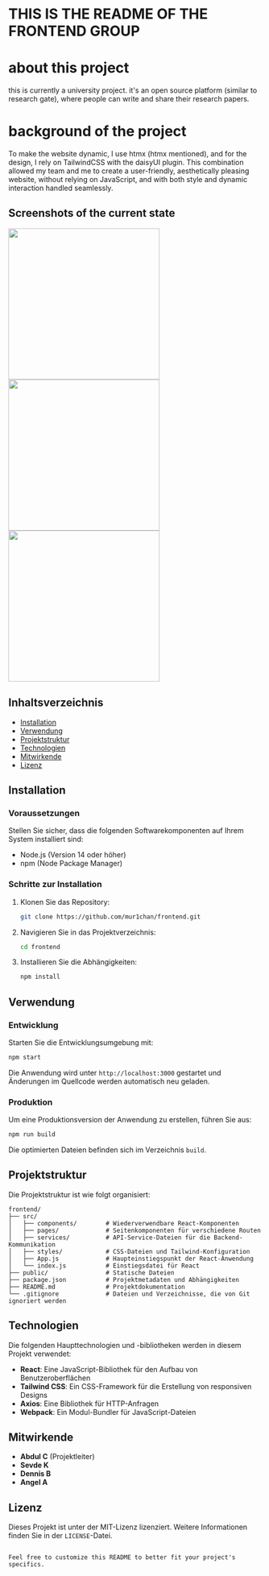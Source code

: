 # **THIS IS THE README OF THE FRONTEND GROUP**

# about this project
this is currently a university project. it's an open source platform (similar to research gate), where people can write and share their research papers. 

# background of the project

To make the website dynamic, I use htmx (htmx mentioned), and for the design, I rely on TailwindCSS with the daisyUI plugin. This combination allowed my team and me to create a user-friendly, aesthetically pleasing website, without relying on JavaScript, and with both style and dynamic interaction handled seamlessly.

## Screenshots of the current state

  <img src="https://github.com/phdametyildiz/open_science_2024_beta/assets/135551114/1a9ee9eb-8743-4924-a68e-722d0ba132e8" width="300">
  
  <img src="https://github.com/phdametyildiz/open_science_2024_beta/assets/135551114/07063721-1f89-4c44-8d82-02c6f31eed79" width="300">
  
  <img src="https://github.com/phdametyildiz/open_science_2024_beta/assets/135551114/d0b1b1f5-77d3-4e93-82e3-822670730c34" width="300">

## Inhaltsverzeichnis

- [Installation](#installation)
- [Verwendung](#verwendung)
- [Projektstruktur](#projektstruktur)
- [Technologien](#technologien)
- [Mitwirkende](#mitwirkende)
- [Lizenz](#lizenz)

## Installation

### Voraussetzungen

Stellen Sie sicher, dass die folgenden Softwarekomponenten auf Ihrem System installiert sind:

- Node.js (Version 14 oder höher)
- npm (Node Package Manager)

### Schritte zur Installation

1. Klonen Sie das Repository:
    ```bash
    git clone https://github.com/mur1chan/frontend.git
    ```

2. Navigieren Sie in das Projektverzeichnis:
    ```bash
    cd frontend
    ```

3. Installieren Sie die Abhängigkeiten:
    ```bash
    npm install
    ```

## Verwendung

### Entwicklung

Starten Sie die Entwicklungsumgebung mit:
```bash
npm start
```
Die Anwendung wird unter `http://localhost:3000` gestartet und Änderungen im Quellcode werden automatisch neu geladen.

### Produktion

Um eine Produktionsversion der Anwendung zu erstellen, führen Sie aus:
```bash
npm run build
```
Die optimierten Dateien befinden sich im Verzeichnis `build`.

## Projektstruktur

Die Projektstruktur ist wie folgt organisiert:

```
frontend/
├── src/
│   ├── components/        # Wiederverwendbare React-Komponenten
│   ├── pages/             # Seitenkomponenten für verschiedene Routen
│   ├── services/          # API-Service-Dateien für die Backend-Kommunikation
│   ├── styles/            # CSS-Dateien und Tailwind-Konfiguration
│   ├── App.js             # Haupteinstiegspunkt der React-Anwendung
│   └── index.js           # Einstiegsdatei für React
├── public/                # Statische Dateien
├── package.json           # Projektmetadaten und Abhängigkeiten
├── README.md              # Projektdokumentation
└── .gitignore             # Dateien und Verzeichnisse, die von Git ignoriert werden
```

## Technologien

Die folgenden Haupttechnologien und -bibliotheken werden in diesem Projekt verwendet:

- **React**: Eine JavaScript-Bibliothek für den Aufbau von Benutzeroberflächen
- **Tailwind CSS**: Ein CSS-Framework für die Erstellung von responsiven Designs
- **Axios**: Eine Bibliothek für HTTP-Anfragen
- **Webpack**: Ein Modul-Bundler für JavaScript-Dateien

## Mitwirkende

- **Abdul C** (Projektleiter)
- **Sevde K**
- **Dennis B**
- **Angel A**

## Lizenz

Dieses Projekt ist unter der MIT-Lizenz lizenziert. Weitere Informationen finden Sie in der `LICENSE`-Datei.
```

Feel free to customize this README to better fit your project's specifics.
